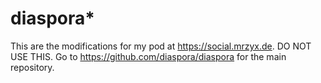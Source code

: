 # diaspora*

This are the modifications for my pod at <https://social.mrzyx.de>. DO NOT USE THIS. Go to <https://github.com/diaspora/diaspora> for the main repository.
